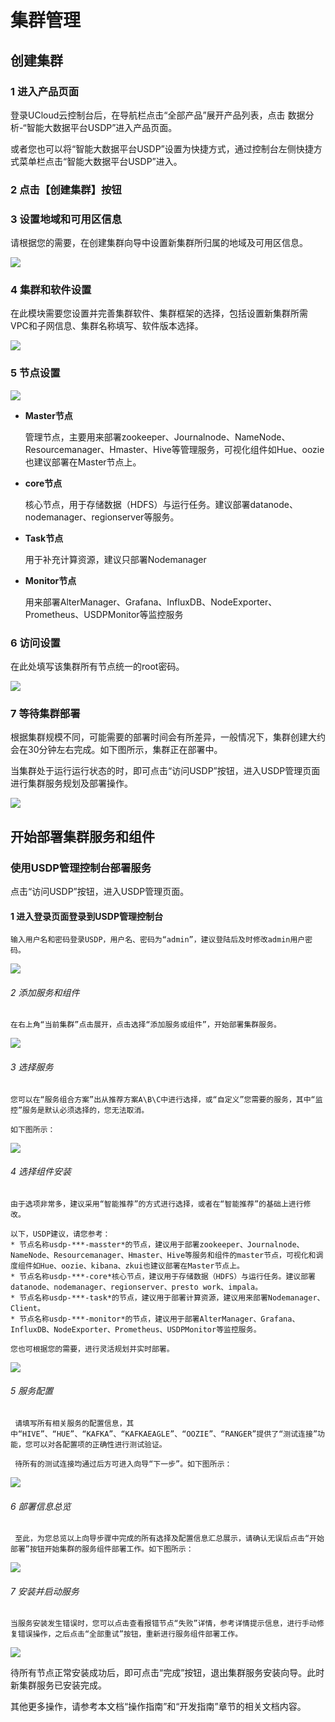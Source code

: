 

# 集群管理

## 创建集群
### 1 进入产品页面

登录UCloud云控制台后，在导航栏点击“全部产品”展开产品列表，点击 数据分析-“智能大数据平台USDP”进入产品页面。

或者您也可以将“智能大数据平台USDP”设置为快捷方式，通过控制台左侧快捷方式菜单栏点击“智能大数据平台USDP”进入。

### 2 点击【创建集群】按钮

### 3 设置地域和可用区信息

请根据您的需要，在创建集群向导中设置新集群所归属的地域及可用区信息。

![](/images/地域和可用区选择.png)

### 4 集群和软件设置

在此模块需要您设置并完善集群软件、集群框架的选择，包括设置新集群所需VPC和子网信息、集群名称填写、软件版本选择。

![](/images/集群和软件设置.png)


###  5 节点设置

![](/images/节点设置.png)

- **Master节点**

    管理节点，主要用来部署zookeeper、Journalnode、NameNode、Resourcemanager、Hmaster、Hive等管理服务，可视化组件如Hue、oozie也建议部署在Master节点上。

- **core节点**

    核心节点，用于存储数据（HDFS）与运行任务。建议部署datanode、nodemanager、regionserver等服务。

- **Task节点**

     用于补充计算资源，建议只部署Nodemanager

- **Monitor节点**

    用来部署AlterManager、Grafana、InfluxDB、NodeExporter、Prometheus、USDPMonitor等监控服务

### 6 访问设置

在此处填写该集群所有节点统一的root密码。

![](/images/访问设置.png)


### 7 等待集群部署

根据集群规模不同，可能需要的部署时间会有所差异，一般情况下，集群创建大约会在30分钟左右完成。如下图所示，集群正在部署中。

当集群处于运行运行状态的时，即可点击“访问USDP”按钮，进入USDP管理页面进行集群服务规划及部署操作。

![](/images/部署中的集群.png)

## 开始部署集群服务和组件

###  使用USDP管理控制台部署服务
点击“访问USDP”按钮，进入USDP管理页面。

#### 1 进入登录页面登录到USDP管理控制台
    输入用户名和密码登录USDP，用户名、密码为“admin”，建议登陆后及时修改admin用户密码。
![](/images/输入登录信息.png)

###### 2 添加服务和组件
    在右上角“当前集群”点击展开，点击选择“添加服务或组件”，开始部署集群服务。
![](/images/添加服务和组件.png)

###### 3 选择服务
    您可以在“服务组合方案”出从推荐方案A\B\C中进行选择，或“自定义”您需要的服务，其中“监控”服务是默认必须选择的，您无法取消。

    如下图所示：
 ![](/images/选择服务.png)

###### 4 选择组件安装
    由于选项非常多，建议采用“智能推荐”的方式进行选择，或者在“智能推荐”的基础上进行修改。
    
    以下，USDP建议，请您参考：
    * 节点名称usdp-***-masster*的节点，建议用于部署zookeeper、Journalnode、NameNode、Resourcemanager、Hmaster、Hive等服务和组件的master节点，可视化和调度组件如Hue、oozie、kibana、zkui也建议部署在Master节点上。
    * 节点名称usdp-***-core*核心节点，建议用于存储数据（HDFS）与运行任务。建议部署datanode、nodemanager、regionserver、presto work、impala。
    * 节点名称usdp-***-task*的节点，建议用于部署计算资源，建议用来部署Nodemanager、Client。
    * 节点名称usdp-***-monitor*的节点，建议用于部署AlterManager、Grafana、InfluxDB、NodeExporter、Prometheus、USDPMonitor等监控服务。
    
    您也可根据您的需要，进行灵活规划并实时部署。
    
 ![](/images/选择组件安装节点.png)
 
  ###### 5 服务配置
     请填写所有相关服务的配置信息，其中“HIVE”、“HUE”、“KAFKA”、“KAFKAEAGLE”、“OOZIE”、“RANGER”提供了“测试连接”功能，您可以对各配置项的正确性进行测试验证。
     
     待所有的测试连接均通过后方可进入向导“下一步”。如下图所示：
 ![](/images/服务配置.png)
 
 ###### 6 部署信息总览
     至此，为您总览以上向导步骤中完成的所有选择及配置信息汇总展示，请确认无误后点击“开始部署”按钮开始集群的服务组件部署工作。如下图所示： 
 ![](/images/部署服务.png)

 ###### 7 安装并启动服务
    当服务安装发生错误时，您可以点击查看报错节点“失败”详情，参考详情提示信息，进行手动修复错误操作，之后点击“全部重试”按钮，重新进行服务组件部署工作。
  ![](/images/安装并部署服务.png)
  
  待所有节点正常安装成功后，即可点击“完成”按钮，退出集群服务安装向导。此时新集群服务已安装完成。
  
  其他更多操作，请参考本文档“操作指南”和“开发指南”章节的相关文档内容。
